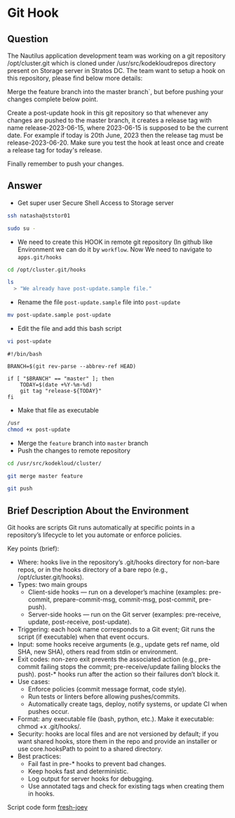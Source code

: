 # Git Hook

## Question

The Nautilus application development team was working on a git repository /opt/cluster.git which is cloned under /usr/src/kodekloudrepos directory present on Storage server in Stratos DC. The team want to setup a hook on this repository, please find below more details:

Merge the feature branch into the master branch`, but before pushing your changes complete below point.

Create a post-update hook in this git repository so that whenever any changes are pushed to the master branch, it creates a release tag with name release-2023-06-15, where 2023-06-15 is supposed to be the current date. For example if today is 20th June, 2023 then the release tag must be release-2023-06-20. Make sure you test the hook at least once and create a release tag for today's release.

Finally remember to push your changes.

## Answer

- Get super user Secure Shell Access to Storage server
```bash
ssh natasha@ststor01

sudo su -
```

- We need to create this HOOK in remote git repository (In github like Environment we can do it by `workflow`. Now We need to navigate to `apps.git/hooks`
```bash
cd /opt/cluster.git/hooks

ls
  > "We already have post-update.sample file."
```

- Rename the file `post-update.sample` file into `post-update`
```bash
mv post-update.sample post-update
```

- Edit the file and add this bash script
```bash
vi post-update
```

```post-update
#!/bin/bash

BRANCH=$(git rev-parse --abbrev-ref HEAD)

if [ "$BRANCH" == "master" ]; then
    TODAY=$(date +%Y-%m-%d)
    git tag "release-${TODAY}"
fi
```

- Make that file as executable
```bash
/usr
chmod +x post-update
```

- Merge the `feature` branch into `master` branch
- Push the changes to remote repository
```bash
cd /usr/src/kodekloud/cluster/

git merge master feature

git push
```

## Brief Description About the Environment

Git hooks are scripts Git runs automatically at specific points in a repository’s lifecycle to let you automate or enforce policies.

Key points (brief):
- Where: hooks live in the repository’s .git/hooks directory for non-bare repos, or in the hooks directory of a bare repo (e.g., /opt/cluster.git/hooks).  
- Types: two main groups
  - Client-side hooks — run on a developer’s machine (examples: pre-commit, prepare-commit-msg, commit-msg, post-commit, pre-push).
  - Server-side hooks — run on the Git server (examples: pre-receive, update, post-receive, post-update).
- Triggering: each hook name corresponds to a Git event; Git runs the script (if executable) when that event occurs.
- Input: some hooks receive arguments (e.g., update gets ref name, old SHA, new SHA), others read from stdin or environment.
- Exit codes: non-zero exit prevents the associated action (e.g., pre-commit failing stops the commit; pre-receive/update failing blocks the push). post-* hooks run after the action so their failures don’t block it.
- Use cases:
  - Enforce policies (commit message format, code style).
  - Run tests or linters before allowing pushes/commits.
  - Automatically create tags, deploy, notify systems, or update CI when pushes occur.
- Format: any executable file (bash, python, etc.). Make it executable: chmod +x .git/hooks/<hook-name>.
- Security: hooks are local files and are not versioned by default; if you want shared hooks, store them in the repo and provide an installer or use core.hooksPath to point to a shared directory.
- Best practices:
  - Fail fast in pre-* hooks to prevent bad changes.
  - Keep hooks fast and deterministic.
  - Log output for server hooks for debugging.
  - Use annotated tags and check for existing tags when creating them in hooks.

Script code form [fresh-joey](https://github.com/fresh-joey/100-days-of-devops-by-kodekloud/blob/main/Day034.md)
